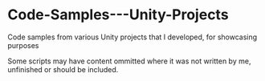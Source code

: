 # Code-Samples---Unity-Projects
Code samples from various Unity projects that I developed, for showcasing purposes

Some scripts may have content ommitted where it was not written by me, unfinished or should be included.
